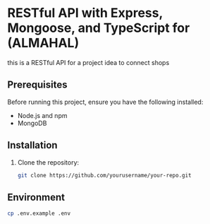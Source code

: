 # RESTful API with Express, Mongoose, and TypeScript for (ALMAHAL)

this is a RESTful API for a project idea to connect shops  

## Prerequisites

Before running this project, ensure you have the following installed:

- Node.js and npm
- MongoDB

## Installation

1. Clone the repository:

   ```bash
   git clone https://github.com/yourusername/your-repo.git


## Environment

   ```bash
   cp .env.example .env

   